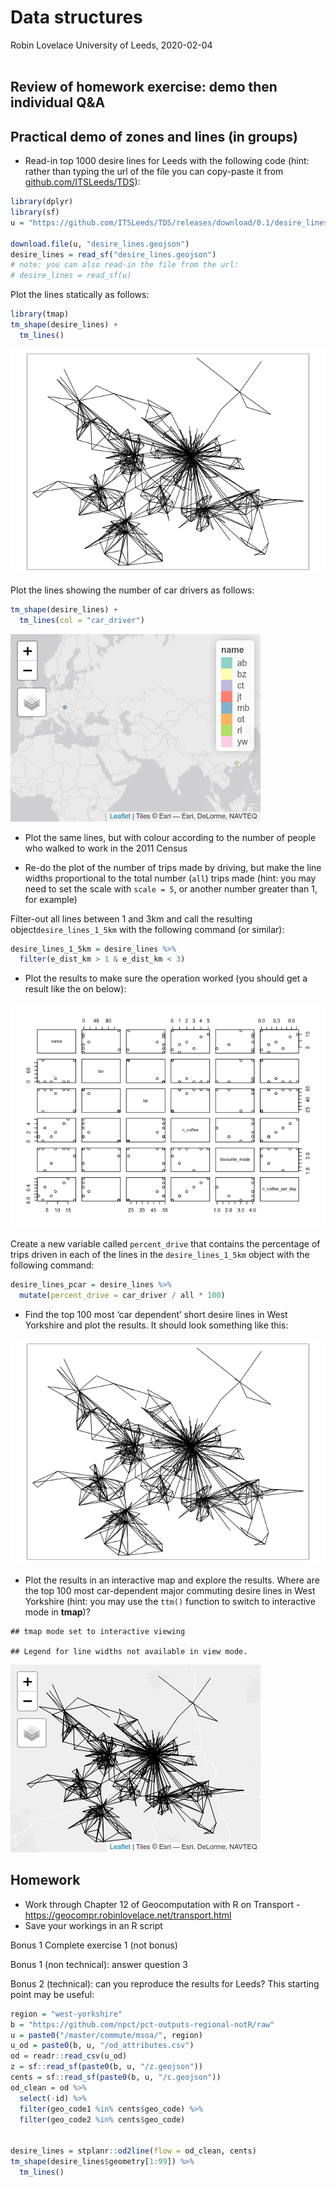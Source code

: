 Data structures
================
Robin Lovelace
University of Leeds,
2020-02-04<br/><img class="img-footer" alt="" src="http://www.stephanehess.me.uk/images/picture3.png">

## Review of homework exercise: demo then individual Q\&A

## Practical demo of zones and lines (in groups)

  - Read-in top 1000 desire lines for Leeds with the following code
    (hint: rather than typing the url of the file you can copy-paste it
    from [github.com/ITSLeeds/TDS](https://github.com/ITSLeeds/TDS)):

<!-- end list -->

``` r
library(dplyr)
library(sf)
u = "https://github.com/ITSLeeds/TDS/releases/download/0.1/desire_lines.geojson"

download.file(u, "desire_lines.geojson")
desire_lines = read_sf("desire_lines.geojson")
# note: you can also read-in the file from the url:
# desire_lines = read_sf(u)
```

Plot the lines statically as follows:

``` r
library(tmap)
tm_shape(desire_lines) +
  tm_lines()
```

![](3-data-structures_files/figure-gfm/unnamed-chunk-2-1.png)<!-- -->

Plot the lines showing the number of car drivers as follows:

``` r
tm_shape(desire_lines) +
  tm_lines(col = "car_driver")
```

![](3-data-structures_files/figure-gfm/unnamed-chunk-3-1.png)<!-- -->

  - Plot the same lines, but with colour according to the number of
    people who walked to work in the 2011 Census

  - Re-do the plot of the number of trips made by driving, but make the
    line widths proportional to the total number (`all`) trips made
    (hint: you may need to set the scale with `scale = 5`, or another
    number greater than 1, for example)

Filter-out all lines between 1 and 3km and call the resulting
object`desire_lines_1_5km` with the following command (or similar):

``` r
desire_lines_1_5km = desire_lines %>% 
  filter(e_dist_km > 1 & e_dist_km < 3)
```

  - Plot the results to make sure the operation worked (you should get a
    result like the on below):

![](3-data-structures_files/figure-gfm/unnamed-chunk-7-1.png)<!-- -->

Create a new variable called `percent_drive` that contains the
percentage of trips driven in each of the lines in the
`desire_lines_1_5km` object with the following command:

``` r
desire_lines_pcar = desire_lines %>% 
  mutate(percent_drive = car_driver / all * 100)
```

  - Find the top 100 most ‘car dependent’ short desire lines in West
    Yorkshire and plot the results. It should look something like this:

![](3-data-structures_files/figure-gfm/unnamed-chunk-9-1.png)<!-- -->

  - Plot the results in an interactive map and explore the results.
    Where are the top 100 most car-dependent major commuting desire
    lines in West Yorkshire (hint: you may use the `ttm()` function to
    switch to interactive mode in **tmap**)?

<!-- end list -->

    ## tmap mode set to interactive viewing

    ## Legend for line widths not available in view mode.

![](3-data-structures_files/figure-gfm/unnamed-chunk-10-1.png)<!-- -->

## Homework

  - Work through Chapter 12 of Geocomputation with R on Transport -
    <https://geocompr.robinlovelace.net/transport.html>
  - Save your workings in an R script

Bonus 1 Complete exercise 1 (not bonus)

Bonus 1 (non technical): answer question 3

Bonus 2 (technical): can you reproduce the results for Leeds? This
starting point may be useful:

``` r
region = "west-yorkshire"
b = "https://github.com/npct/pct-outputs-regional-notR/raw"
u = paste0("/master/commute/msoa/", region)
u_od = paste0(b, u, "/od_attributes.csv")
od = readr::read_csv(u_od)
z = sf::read_sf(paste0(b, u, "/z.geojson"))
cents = sf::read_sf(paste0(b, u, "/c.geojson"))
od_clean = od %>% 
  select(-id) %>% 
  filter(geo_code1 %in% cents$geo_code) %>% 
  filter(geo_code2 %in% cents$geo_code) 

  
desire_lines = stplanr::od2line(flow = od_clean, cents)
tm_shape(desire_lines$geometry[1:99]) %>% 
  tm_lines()
```
